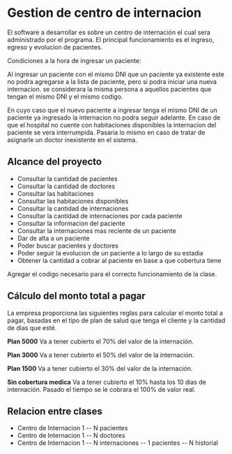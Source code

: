 # Gestion de centro de internacion

El software a desarrollar es sobre un centro de internación el cual sera administrado por el programa. 
El principal funcionamiento es el ingreso, egreso y evolucion de pacientes.

Condiciones a la hora de ingresar un paciente:

Al ingresar un paciente con el mismo DNI que un paciente ya existente este no podra agregarse a la lista de paciente, pero 
si podra iniciar una nueva internacion. se considerara la misma persona a aquellos pacientes que tengan el mismo DNI y el mismo codigo.

En cuyo caso que el nuevo paciente a ingresar tenga el mismo DNI de un paciente ya ingresado la internacion no podra seguir adelante.
En caso de que el hospital no cuente con habitaciones disponibles la internacion del paciente se vera interrumpida.
Pasaria lo mismo en caso de tratar de asignarle un doctor inexistente en el sistema.


## Alcance del proyecto

- Consultar la cantidad de pacientes
- Consultar la cantidad de doctores
- Consultar las habitaciones 
- Consultar las habitaciones disponibles
- Consultar la cantidad de internaciones
- Consultar la cantidad de internaciones por cada paciente
- Consultar la informacion del paciente
- Consultar la internaciones mas reciente de un paciente
- Dar de alta a un paciente
- Poder buscar pacientes y doctores 
- Poder seguir la evolucion de un paciente a lo largo de su estadia
- Obtener la cantidad a cobrar al paciente en base a que cobertura tiene

Agregar el codigo necesario para el correcto funcionamiento de la clase.

## Cálculo del monto total a pagar

La empresa proporciona las siguientes reglas para calcular el monto total a pagar, basadas en el tipo de plan de salud que tenga el cliente y la cantidad de dias que esté.

**Plan 5000**
Va a tener cubierto el 70% del valor de la internación.

**Plan 3000**
Va a tener cubierto el 50% del valor de la internación.

**Plan 1500**
Va a tener cubierto el 30% del valor de la internación.

**Sin cobertura medica**
Va a tener cubierto el 10% hasta los 10 dias de internación. Pasado el tiempo se le cobrara el 100% de valor real.

## Relacion entre clases
- Centro de Internacion 1 -- N pacientes 
- Centro de Internacion 1 -- N doctores 
- Centro de Internacion 1 -- N internaciones -- 1 pacientes -- N historial


